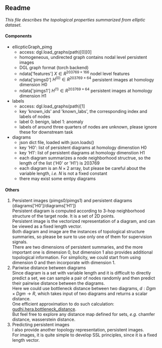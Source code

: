 ## Readme

*This file describes the topological properties summarized from elliptic dataset.*  

#### Components  
- ellicpticGraph_pimg
  - access: dgl.load_graphs(path)[0][0]
  - homogeneous, undirected graph contains nodal level persistent images
  - DGL graph format (torch backend)
  - ndata['features'] $X\in R^{203769\times 166}$ nodel level features
  - ndata['pimgs0'] $H^{(0)}\in R^{203769\times 64}$ persistent images at homology dimension H0
  - ndata['pimgs1'] $H^{(1)}\in R^{203769\times 64}$ persistent images at homology dimension H1  
- labels 
  - access: dgl.load_graphs(path)[1]
  - key 'known_ids' and 'known_labs', the corresponding index and labels of nodes  
  - label 0: benign, label 1: anomaly 
  - labels of around three quarters of nodes are unknown, please ignore these for downstream task
- diagrams  
  - json dict file, loaded with json.loads() 
  - key 'H0': list of persistent diagrams at homology dimenstion H0 
  - key 'H1': list of persistent diagrams at homology dimenstion H1
  - each diagram summarizes a node neighborhood structrue, so the length of the list ('H0' or 'H1') is 203769
  - each diagram is an $N\times 2$ array, but please be careful about the variable length, *i.e.* $N$ is not a fixed constant
  - there may exist some emtpy diagrams 

#### Others
1. Persistent images (pimgs0/pimgs1) and persistent diagrams (diagrams['H0']/diagrams['H1'])  
   Persistent diagram is computed according to 3-hop neighborhood structure of the target node. It is a set of 2D points.   
   Persistent image is the vectorized representation of a diagram, and can be viewed as a fixed length vector.   
   Both diagram and image are the instances of topological structure summaries, so please be sure to use only one of them for supervision signals.   
   There are two dimensions of persistent summaries, and the more important one is dimension 0, but dimension 1 also provides additional topological information. For simplicity, we could start from using dimension 0 and then incorporate with dimension 1. 
2. Pariwise distance between diagrams   
   Since diagram is a set with variable length and it is difficult to directly predict a set, we can sample a pair of nodes randomly and then predict their pairwise distance between the diagrams.    
   Here we could use bottleneck distance between two diagrams, $d: Dgm \times Dgm \to R$, which takes input of two diagrams and returns a scalar distance.   
   One efficient approximation to do such calculation: [gudhi.hera.bottleneck_distance](https://gudhi.inria.fr/python/latest/bottleneck_distance_user.html).   
   But feel free to explore any distance map defined for sets, *e.g.* chamfer distance, wasserstein distance. 
3. Predicting persistent images   
   I also provide another topology representation, persistent images.   
   For images, it is quite simple to develop SSL principles, since it is a fixed length vector.
